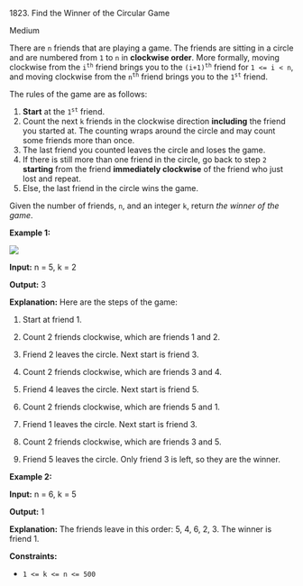 1823\. Find the Winner of the Circular Game

Medium

There are `n` friends that are playing a game. The friends are sitting in a circle and are numbered from `1` to `n` in **clockwise order**. More formally, moving clockwise from the <code>i<sup>th</sup></code> friend brings you to the <code>(i+1)<sup>th</sup></code> friend for `1 <= i < n`, and moving clockwise from the <code>n<sup>th</sup></code> friend brings you to the <code>1<sup>st</sup></code> friend.

The rules of the game are as follows:

1.  **Start** at the <code>1<sup>st</sup></code> friend.
2.  Count the next `k` friends in the clockwise direction **including** the friend you started at. The counting wraps around the circle and may count some friends more than once.
3.  The last friend you counted leaves the circle and loses the game.
4.  If there is still more than one friend in the circle, go back to step `2` **starting** from the friend **immediately clockwise** of the friend who just lost and repeat.
5.  Else, the last friend in the circle wins the game.

Given the number of friends, `n`, and an integer `k`, return _the winner of the game_.

**Example 1:**

![](https://assets.leetcode.com/uploads/2021/03/25/ic234-q2-ex11.png)

**Input:** n = 5, k = 2

**Output:** 3

**Explanation:** Here are the steps of the game: 

1) Start at friend 1. 

2) Count 2 friends clockwise, which are friends 1 and 2. 

3) Friend 2 leaves the circle. Next start is friend 3. 

4) Count 2 friends clockwise, which are friends 3 and 4. 

5) Friend 4 leaves the circle. Next start is friend 5. 

6) Count 2 friends clockwise, which are friends 5 and 1. 

7) Friend 1 leaves the circle. Next start is friend 3. 

8) Count 2 friends clockwise, which are friends 3 and 5. 

9) Friend 5 leaves the circle. Only friend 3 is left, so they are the winner.

**Example 2:**

**Input:** n = 6, k = 5

**Output:** 1

**Explanation:** The friends leave in this order: 5, 4, 6, 2, 3. The winner is friend 1.

**Constraints:**

*   `1 <= k <= n <= 500`